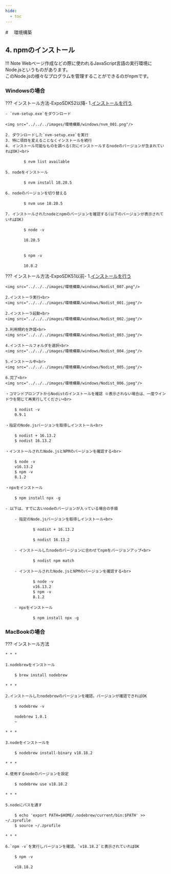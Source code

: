 ```yaml
---
hide:
  - toc
---
```

#　<i class="fa fa-arrow-circle-right" aria-hidden="true"></i> 環境構築

## 4. npmのインストール

!!! Note
    Webページ作成などの際に使われるJavaScript言語の実行環境にNode.jsというものがあります。<br>このNode.jsの様々なプログラムを管理することができるのがnpmです。

### Windowsの場合
??? インストール方法-ExpoSDK52以降-
    1.[インストールを行う](https://github.com/coreybutler/nvm-windows/releases)

    - `nvm-setup.exe`をダウンロード

    <img src="../../../images/環境構築/windows/nvm_001.png"/>

    2. ダウンロードした`nvm-setup.exe`を実行
    3. 特に項目を変えることなくインストールを続行
    4. インストール可能なものを調べる(次にインストールするnodeのバージョンが含まれていればOK)<br>

            $ nvm list available

    5. nodeをインストール

            $ nvm install 18.20.5

    6. nodeのバージョンを切り替える

            $ nvm use 18.20.5

    7. インストールされたnodeとnpmのバージョンを確認する(以下のバージョンが表示されていればOK)

            $ node -v

            18.20.5


            $ npm -v

            10.8.2

??? インストール方法-ExpoSDK51以前-
    1.[インストールを行う](https://github.com/nullivex/nodist/releases)

    <img src="../../../images/環境構築/windows/Nodist_007.png"/>
    
    2.インストーラ実行<br>
    <img src="../../../images/環境構築/windows/Nodist_001.jpeg"/>

    2.インストーラ起動<br>
    <img src="../../../images/環境構築/windows/Nodist_002.jpeg"/>

    3.利用規約を許諾<br>
    <img src="../../../images/環境構築/windows/Nodist_003.jpeg"/>

    4.インストールフォルダを選択<br>
    <img src="../../../images/環境構築/windows/Nodist_004.jpeg"/>

    5.インストール中<br>
    <img src="../../../images/環境構築/windows/Nodist_005.jpeg"/>

    6.完了<br>
    <img src="../../../images/環境構築/windows/Nodist_006.jpeg"/>

    ・コマンドプロンプトからNodistのインストールを確認 ※表示されない場合は、一度ウインドウを閉じて再実行してください<br>

        $ nodist -v
        0.9.1

    ・指定のNode.jsバージョンを取得しインストール<br>

        $ nodist + 16.13.2
        $ nodist 16.13.2

    ・インストールされたNode.jsとNPMのバージョンを確認する<br>

        $ node -v
        v16.13.2
        $ npm -v
        8.1.2

    ・npxをインストール

        $ npm install npx -g

    - 以下は、すでに古いnodeのバージョンが入っている場合の手順

        - 指定のNode.jsバージョンを取得しインストール<br>

                $ nodist + 16.13.2
                
                $ nodist 16.13.2

        - インストールしたnodeのバージョンに合わせてnpmをバージョンアップ<br>

                $ nodist npm match

        - インストールされたNode.jsとNPMのバージョンを確認する<br>

                $ node -v
                v16.13.2
                $ npm -v
                8.1.2

        - npxをインストール

                $ npm install npx -g

    

### MacBookの場合
??? インストール方法
        
    * * *

    1.nodebrewをインストール

        $ brew install nodebrew

    * * *

    2.インストールしたnodebrewのバージョンを確認。バージョンが確認できればOK
    
        $ nodebrew -v

        nodebrew 1.0.1
        ~

    * * *

    3.nodeをインストールを

        $ nodebrew install-binary v18.18.2

    * * *

    4.使用するnodeのバージョンを設定

        $ nodebrew use v18.18.2

    * * *

    5.nodeにパスを通す

        $ echo 'export PATH=$HOME/.nodebrew/current/bin:$PATH' >> ~/.zprofile
        $ source ~/.zprofile

    * * *

    6.`npm -v`を実行しバージョンを確認。`v18.18.2`と表示されていればOK

        $ npm -v

        v18.18.2
